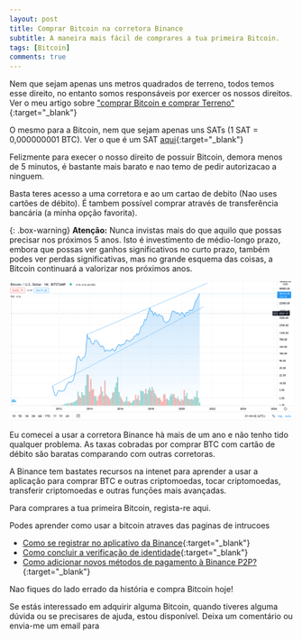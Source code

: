 ```yaml
---
layout: post
title: Comprar Bitcoin na corretora Binance
subtitle: A maneira mais fácil de comprares a tua primeira Bitcoin.
tags: [Bitcoin]
comments: true
---
```


Nem que sejam apenas uns metros quadrados de terreno, todos temos esse direito, no entanto somos responsáveis por exercer os nossos direitos. Ver o meu artigo sobre ["comprar Bitcoin e comprar Terreno"](2021-03-21-Bitcoin-como-bens-imobiliarios/){:target="_blank"}

O mesmo para a Bitcoin, nem que sejam apenas uns SATs (1 SAT = 0,000000001 BTC). Ver o que é um SAT [aqui](/2021-03-21-o-que-e-um-SAT){:target="_blank"}

Felizmente para execer o nosso direito de possuir Bitcoin, demora menos de 5 minutos, é bastante mais barato e nao temo de pedir autorizacao a ninguem.

Basta teres acesso a uma corretora e ao um cartao de debito (Nao uses cartões de débito). É tambem possível comprar através de transferência bancária (a minha opção favorita). 

{: .box-warning}
**Atenção:** Nunca invistas mais do que aquilo que possas precisar nos próximos 5 anos. Isto é investimento de médio-longo prazo, embora que possas ver ganhos significativos no curto prazo, também podes ver perdas significativas, mas no grande esquema das coisas, a Bitcoin continuará a valorizar nos próximos anos.


![Preco da Bitcoin desde 2012](/assets/img/grafico_log_btc_dollar.png)

Eu comecei a usar a corretora Binance hà mais de um ano e não tenho tido qualquer problema. As taxas cobradas por comprar BTC com cartão de débito são baratas comparando com outras corretoras.

A Binance tem bastates recursos na intenet para aprender a usar a aplicação para comprar BTC e outras criptomoedas, tocar criptomoedas, transferir criptomoedas e outras funçōes mais avançadas.

Para comprares a tua primeira Bitcoin, regista-re aqui. 

Podes aprender como usar a bitcoin atraves das paginas de intrucoes
- [Como se registrar no aplicativo da Binance](https://www.binance.com/pt-PT/support/faq/360042718372){:target="_blank"}
- [Como concluir a verificação de identidade](https://www.binance.com/pt-PT/support/faq/360027287111){:target="_blank"}
- [Como adicionar novos métodos de pagamento à Binance P2P?](https://www.binance.com/pt-PT/support/faq/2f1d9f5f360a45c38b81413f722afa22){:target="_blank"}

Nao fiques do lado errado da história e compra Bitcoin hoje!

Se estás interessado em adquirir alguma Bitcoin, quando tiveres alguma dúvida ou se precisares de ajuda, estou disponível. Deixa um comentário ou envia-me um email para







